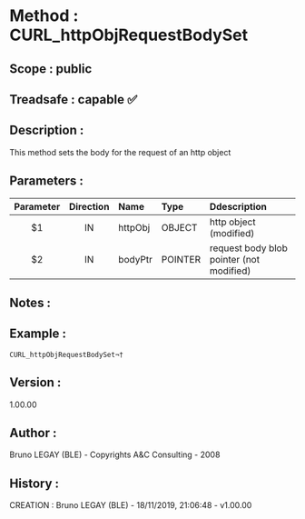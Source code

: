 ﻿# **Method :** CURL_httpObjRequestBodySet
## **Scope :** public
## **Treadsafe :** capable ✅ 
## **Description :** 
This method sets the body for the request of an http object
## **Parameters :** 
| Parameter | Direction | Name | Type | Ddescription | 
|:----:|:----:|:----|:----|:----| 
| $1 | IN | httpObj | OBJECT | http object (modified) | 
| $2 | IN | bodyPtr | POINTER | request body blob pointer (not modified) | 

## **Notes :** 

## **Example :** 
```
CURL_httpObjRequestBodySet¬†
```
## **Version :** 
1.00.00
## **Author :** 
Bruno LEGAY (BLE) - Copyrights A&C Consulting - 2008
## **History :** 
 CREATION : Bruno LEGAY (BLE) - 18/11/2019, 21:06:48 - v1.00.00
